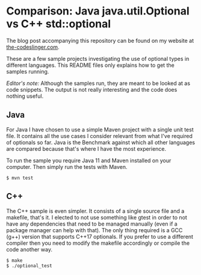 Comparison: Java java.util.Optional vs C++ std::optional
========================================================

The blog post accompanying this repository can be found on my website at [the-codeslinger.com][comparison].

These are a few sample projects investigating the use of optional types in different languages. This README files only explains how to get the samples running.

_Editor's note:_ Although the samples run, they are meant to be looked at as code snippets. The output is not really interesting and the code does nothing useful.

## Java

For Java I have chosen to use a simple Maven project with a single unit test file. It contains all the use cases I consider relevant from what I've required of optionals so far. Java is the Benchmark against which all other languages are compared because that's where I have the most experience.

To run the sample you require Java 11 and Maven installed on your computer. Then simply run the tests with Maven.

    $ mvn test

## C++ 

The C++ sample is even simpler. It consists of a single source file and a makefile, that's it. I elected to not use something like gtest in order to not have any dependencies that need to be managed manually (even if a package manager can help with that). The only thing required is a GCC (g++) version that supports C++17 optionals. If you prefer to use a different compiler then you need to modify the makefile accordingly or compile the code another way.

    $ make
    $ ./optional_test

[comparison]: http://the-codeslinger.com/2020/04/05/comparing-java-optional-vs-c-stl-optional